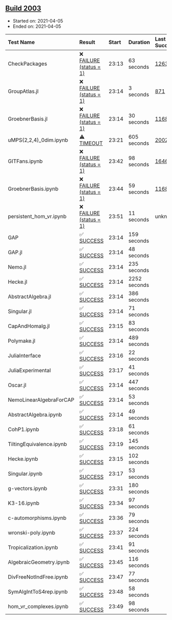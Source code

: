 ## [Build 2003](https://oscarci.mathematik.uni-kl.de/job/oscar-stable/2003/)

* Started on: 2021-04-05
* Ended on: 2021-04-05

| Test Name    | Result | Start | Duration | Last Success | First Failure |
|:-------------|:-------|:------|:---------|:-------------|:--------------|
| CheckPackages | ❌ [FAILURE (status = 1)](https://oscarci.mathematik.uni-kl.de/job/oscar-stable/2003/artifact/logs/build-2003/CheckPackages.log) | 23:13 | 63 seconds | [1263](https://oscarci.mathematik.uni-kl.de/job/oscar-stable/1263/) | [1264](https://oscarci.mathematik.uni-kl.de/job/oscar-stable/1264/) |
| GroupAtlas.jl | ❌ [FAILURE (status = 1)](https://oscarci.mathematik.uni-kl.de/job/oscar-stable/2003/artifact/logs/build-2003/GroupAtlas.jl.log) | 23:14 | 3 seconds | [871](https://oscarci.mathematik.uni-kl.de/job/oscar-stable/871/) | [872](https://oscarci.mathematik.uni-kl.de/job/oscar-stable/872/) |
| GroebnerBasis.jl | ❌ [FAILURE (status = 1)](https://oscarci.mathematik.uni-kl.de/job/oscar-stable/2003/artifact/logs/build-2003/GroebnerBasis.jl.log) | 23:14 | 30 seconds | [1168](https://oscarci.mathematik.uni-kl.de/job/oscar-stable/1168/) | [1169](https://oscarci.mathematik.uni-kl.de/job/oscar-stable/1169/) |
| uMPS(2,2,4)_0dim.ipynb | ⚠ [TIMEOUT](https://oscarci.mathematik.uni-kl.de/job/oscar-stable/2003/artifact/logs/build-2003/uMPS-2-2-4-_0dim.ipynb.log) | 23:21 | 605 seconds | [2002](https://oscarci.mathematik.uni-kl.de/job/oscar-stable/2002/) | [2003](https://oscarci.mathematik.uni-kl.de/job/oscar-stable/2003/) |
| GITFans.ipynb | ❌ [FAILURE (status = 1)](https://oscarci.mathematik.uni-kl.de/job/oscar-stable/2003/artifact/logs/build-2003/GITFans.ipynb.log) | 23:42 | 98 seconds | [1646](https://oscarci.mathematik.uni-kl.de/job/oscar-stable/1646/) | [1647](https://oscarci.mathematik.uni-kl.de/job/oscar-stable/1647/) |
| GroebnerBasis.ipynb | ❌ [FAILURE (status = 1)](https://oscarci.mathematik.uni-kl.de/job/oscar-stable/2003/artifact/logs/build-2003/GroebnerBasis.ipynb.log) | 23:44 | 59 seconds | [1168](https://oscarci.mathematik.uni-kl.de/job/oscar-stable/1168/) | [1169](https://oscarci.mathematik.uni-kl.de/job/oscar-stable/1169/) |
| persistent_hom_vr.ipynb | ❌ [FAILURE (status = 1)](https://oscarci.mathematik.uni-kl.de/job/oscar-stable/2003/artifact/logs/build-2003/persistent_hom_vr.ipynb.log) | 23:51 | 11 seconds | unknown | unknown |
| GAP | ✅ [SUCCESS](https://oscarci.mathematik.uni-kl.de/job/oscar-stable/2003/artifact/logs/build-2003/GAP.log) | 23:14 | 159 seconds |  |  |
| GAP.jl | ✅ [SUCCESS](https://oscarci.mathematik.uni-kl.de/job/oscar-stable/2003/artifact/logs/build-2003/GAP.jl.log) | 23:14 | 48 seconds |  |  |
| Nemo.jl | ✅ [SUCCESS](https://oscarci.mathematik.uni-kl.de/job/oscar-stable/2003/artifact/logs/build-2003/Nemo.jl.log) | 23:14 | 235 seconds |  |  |
| Hecke.jl | ✅ [SUCCESS](https://oscarci.mathematik.uni-kl.de/job/oscar-stable/2003/artifact/logs/build-2003/Hecke.jl.log) | 23:14 | 2252 seconds |  |  |
| AbstractAlgebra.jl | ✅ [SUCCESS](https://oscarci.mathematik.uni-kl.de/job/oscar-stable/2003/artifact/logs/build-2003/AbstractAlgebra.jl.log) | 23:14 | 386 seconds |  |  |
| Singular.jl | ✅ [SUCCESS](https://oscarci.mathematik.uni-kl.de/job/oscar-stable/2003/artifact/logs/build-2003/Singular.jl.log) | 23:14 | 71 seconds |  |  |
| CapAndHomalg.jl | ✅ [SUCCESS](https://oscarci.mathematik.uni-kl.de/job/oscar-stable/2003/artifact/logs/build-2003/CapAndHomalg.jl.log) | 23:15 | 83 seconds |  |  |
| Polymake.jl | ✅ [SUCCESS](https://oscarci.mathematik.uni-kl.de/job/oscar-stable/2003/artifact/logs/build-2003/Polymake.jl.log) | 23:14 | 489 seconds |  |  |
| JuliaInterface | ✅ [SUCCESS](https://oscarci.mathematik.uni-kl.de/job/oscar-stable/2003/artifact/logs/build-2003/JuliaInterface.log) | 23:16 | 22 seconds |  |  |
| JuliaExperimental | ✅ [SUCCESS](https://oscarci.mathematik.uni-kl.de/job/oscar-stable/2003/artifact/logs/build-2003/JuliaExperimental.log) | 23:17 | 41 seconds |  |  |
| Oscar.jl | ✅ [SUCCESS](https://oscarci.mathematik.uni-kl.de/job/oscar-stable/2003/artifact/logs/build-2003/Oscar.jl.log) | 23:14 | 447 seconds |  |  |
| NemoLinearAlgebraForCAP | ✅ [SUCCESS](https://oscarci.mathematik.uni-kl.de/job/oscar-stable/2003/artifact/logs/build-2003/NemoLinearAlgebraForCAP.log) | 23:14 | 53 seconds |  |  |
| AbstractAlgebra.ipynb | ✅ [SUCCESS](https://oscarci.mathematik.uni-kl.de/job/oscar-stable/2003/artifact/logs/build-2003/AbstractAlgebra.ipynb.log) | 23:14 | 49 seconds |  |  |
| CohP1.ipynb | ✅ [SUCCESS](https://oscarci.mathematik.uni-kl.de/job/oscar-stable/2003/artifact/logs/build-2003/CohP1.ipynb.log) | 23:18 | 61 seconds |  |  |
| TiltingEquivalence.ipynb | ✅ [SUCCESS](https://oscarci.mathematik.uni-kl.de/job/oscar-stable/2003/artifact/logs/build-2003/TiltingEquivalence.ipynb.log) | 23:19 | 145 seconds |  |  |
| Hecke.ipynb | ✅ [SUCCESS](https://oscarci.mathematik.uni-kl.de/job/oscar-stable/2003/artifact/logs/build-2003/Hecke.ipynb.log) | 23:15 | 102 seconds |  |  |
| Singular.ipynb | ✅ [SUCCESS](https://oscarci.mathematik.uni-kl.de/job/oscar-stable/2003/artifact/logs/build-2003/Singular.ipynb.log) | 23:17 | 53 seconds |  |  |
| g-vectors.ipynb | ✅ [SUCCESS](https://oscarci.mathematik.uni-kl.de/job/oscar-stable/2003/artifact/logs/build-2003/g-vectors.ipynb.log) | 23:31 | 180 seconds |  |  |
| K3-16.ipynb | ✅ [SUCCESS](https://oscarci.mathematik.uni-kl.de/job/oscar-stable/2003/artifact/logs/build-2003/K3-16.ipynb.log) | 23:34 | 97 seconds |  |  |
| c-automorphisms.ipynb | ✅ [SUCCESS](https://oscarci.mathematik.uni-kl.de/job/oscar-stable/2003/artifact/logs/build-2003/c-automorphisms.ipynb.log) | 23:36 | 79 seconds |  |  |
| wronski-poly.ipynb | ✅ [SUCCESS](https://oscarci.mathematik.uni-kl.de/job/oscar-stable/2003/artifact/logs/build-2003/wronski-poly.ipynb.log) | 23:37 | 224 seconds |  |  |
| Tropicalization.ipynb | ✅ [SUCCESS](https://oscarci.mathematik.uni-kl.de/job/oscar-stable/2003/artifact/logs/build-2003/Tropicalization.ipynb.log) | 23:41 | 91 seconds |  |  |
| AlgebraicGeometry.ipynb | ✅ [SUCCESS](https://oscarci.mathematik.uni-kl.de/job/oscar-stable/2003/artifact/logs/build-2003/AlgebraicGeometry.ipynb.log) | 23:45 | 116 seconds |  |  |
| DivFreeNotIndFree.ipynb | ✅ [SUCCESS](https://oscarci.mathematik.uni-kl.de/job/oscar-stable/2003/artifact/logs/build-2003/DivFreeNotIndFree.ipynb.log) | 23:47 | 77 seconds |  |  |
| SymAlgIntToS4rep.ipynb | ✅ [SUCCESS](https://oscarci.mathematik.uni-kl.de/job/oscar-stable/2003/artifact/logs/build-2003/SymAlgIntToS4rep.ipynb.log) | 23:48 | 58 seconds |  |  |
| hom_vr_complexes.ipynb | ✅ [SUCCESS](https://oscarci.mathematik.uni-kl.de/job/oscar-stable/2003/artifact/logs/build-2003/hom_vr_complexes.ipynb.log) | 23:49 | 98 seconds |  |  |
